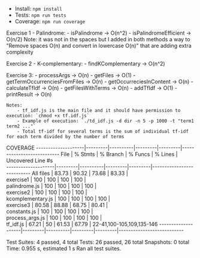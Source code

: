 - Install: `npm install`
- Tests: `npm run tests`
- Coverage: `npm run coverage`

Exercise 1 - Palindrome:
    - isPalindrome -> O(n^2)
    - isPalindromeEfficient -> O(n/2)
    Note: it was not in the spaces but I added in both methods a way to "Remove spaces O(n) and convert in lowercase O(n)" that are adding extra complexity

Exercise 2 - K-complementary:
    - findKComplementary -> O(n^2)

Exercise 3:
    - processArgs -> O(n)
    - getFiles -> O(1)
    - getTermOccurrenciesFromFiles -> O(n)
    - getOccurreciesInContent -> O(n)
    - calculateTfIdf -> O(n)
    - getFilesWithTerms -> O(n)
    - addTfIdf -> O(1)
    - printResult -> O(n)

    Notes:
        - tf_idf.js is the main file and it should have permission to execution: `chmod +x tf.idf.js`
        - Example of execution: `./td_idf.js -d dir -n 5 -p 1000 -t "term1 term2 ..."`
        - Total tf-idf for several terms is the sum of individual tf-idf for each term divided by the number of terms


COVERAGE
--------------------|---------|----------|---------|---------|---------------------------
File                | % Stmts | % Branch | % Funcs | % Lines | Uncovered Line #s         
--------------------|---------|----------|---------|---------|---------------------------
All files           |   83.73 |    90.32 |   73.68 |   83.33 |                           
 exercise1          |     100 |      100 |     100 |     100 |                           
  palindrome.js     |     100 |      100 |     100 |     100 |                           
 exercise2          |     100 |      100 |     100 |     100 |                           
  kcomplementary.js |     100 |      100 |     100 |     100 |                           
 exercise3          |   80.58 |    88.88 |   68.75 |   80.41 |                           
  constants.js      |     100 |      100 |     100 |     100 |                           
  process_args.js   |     100 |      100 |     100 |     100 |                           
  tf_idf.js         |   67.21 |       50 |   61.53 |   67.79 | 22-41,100-105,109,135-146 
--------------------|---------|----------|---------|---------|---------------------------

Test Suites: 4 passed, 4 total
Tests:       26 passed, 26 total
Snapshots:   0 total
Time:        0.955 s, estimated 1 s
Ran all test suites.